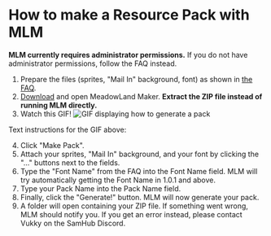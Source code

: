 # How to make a Resource Pack with MLM

**MLM currently requires administrator permissions.** If you do not have administrator permissions, follow the FAQ instead.

1. Prepare the files (sprites, "Mail In" background, font) as shown in [the FAQ](../FAQ.md).
2. [Download](https://github.com/UnofficialSamHub/MeadowMaker/releases) and open MeadowLand Maker. **Extract the ZIP file instead of running MLM directly.**
3. Watch this GIF!
![GIF displaying how to generate a pack](https://i.imgur.com/MtwNENL.gif)

Text instructions for the GIF above:

4. Click "Make Pack".
5. Attach your sprites, "Mail In" background, and your font by clicking the "..." buttons next to the fields.
6. Type the "Font Name" from the FAQ into the Font Name field. MLM will try automatically getting the Font Name in 1.0.1 and above.
7. Type your Pack Name into the Pack Name field.
8. Finally, click the "Generate!" button. MLM will now generate your pack.
9. A folder will open containing your ZIP file. If something went wrong, MLM should notify you. If you get an error instead, please contact Vukky on the SamHub Discord.